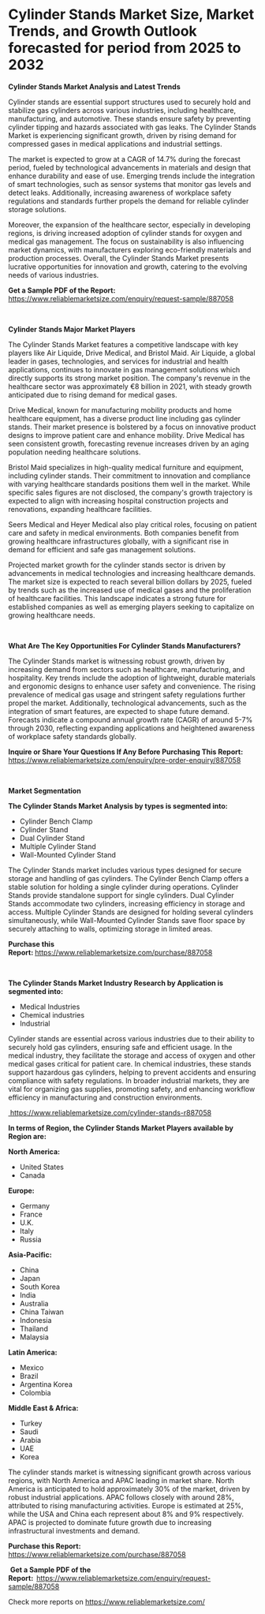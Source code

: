 <p><h1>Cylinder Stands Market Size, Market Trends, and Growth Outlook forecasted for period from 2025 to 2032</h1></p><p><strong>Cylinder Stands Market Analysis and Latest Trends</strong></p>
<p><p>Cylinder stands are essential support structures used to securely hold and stabilize gas cylinders across various industries, including healthcare, manufacturing, and automotive. These stands ensure safety by preventing cylinder tipping and hazards associated with gas leaks. The Cylinder Stands Market is experiencing significant growth, driven by rising demand for compressed gases in medical applications and industrial settings.</p><p>The market is expected to grow at a CAGR of 14.7% during the forecast period, fueled by technological advancements in materials and design that enhance durability and ease of use. Emerging trends include the integration of smart technologies, such as sensor systems that monitor gas levels and detect leaks. Additionally, increasing awareness of workplace safety regulations and standards further propels the demand for reliable cylinder storage solutions.</p><p>Moreover, the expansion of the healthcare sector, especially in developing regions, is driving increased adoption of cylinder stands for oxygen and medical gas management. The focus on sustainability is also influencing market dynamics, with manufacturers exploring eco-friendly materials and production processes. Overall, the Cylinder Stands Market presents lucrative opportunities for innovation and growth, catering to the evolving needs of various industries.</p></p>
<p><strong>Get a Sample PDF of the Report:&nbsp;</strong> <a href="https://www.reliablemarketsize.com/enquiry/request-sample/887058?utm_campaign=1932&utm_medium=2&utm_source=Github&utm_content=ia&utm_term=09042025&utm_id=cylinder-stands">https://www.reliablemarketsize.com/enquiry/request-sample/887058</a></p>
<p>&nbsp;</p>
<p><strong>Cylinder Stands Major Market Players</strong></p>
<p><p>The Cylinder Stands Market features a competitive landscape with key players like Air Liquide, Drive Medical, and Bristol Maid. Air Liquide, a global leader in gases, technologies, and services for industrial and health applications, continues to innovate in gas management solutions which directly supports its strong market position. The company's revenue in the healthcare sector was approximately €8 billion in 2021, with steady growth anticipated due to rising demand for medical gases.</p><p>Drive Medical, known for manufacturing mobility products and home healthcare equipment, has a diverse product line including gas cylinder stands. Their market presence is bolstered by a focus on innovative product designs to improve patient care and enhance mobility. Drive Medical has seen consistent growth, forecasting revenue increases driven by an aging population needing healthcare solutions.</p><p>Bristol Maid specializes in high-quality medical furniture and equipment, including cylinder stands. Their commitment to innovation and compliance with varying healthcare standards positions them well in the market. While specific sales figures are not disclosed, the company's growth trajectory is expected to align with increasing hospital construction projects and renovations, expanding healthcare facilities.</p><p>Seers Medical and Heyer Medical also play critical roles, focusing on patient care and safety in medical environments. Both companies benefit from growing healthcare infrastructures globally, with a significant rise in demand for efficient and safe gas management solutions. </p><p>Projected market growth for the cylinder stands sector is driven by advancements in medical technologies and increasing healthcare demands. The market size is expected to reach several billion dollars by 2025, fueled by trends such as the increased use of medical gases and the proliferation of healthcare facilities. This landscape indicates a strong future for established companies as well as emerging players seeking to capitalize on growing healthcare needs.</p></p>
<p>&nbsp;</p>
<p><strong>What Are The Key Opportunities For Cylinder Stands Manufacturers?</strong></p>
<p><p>The Cylinder Stands market is witnessing robust growth, driven by increasing demand from sectors such as healthcare, manufacturing, and hospitality. Key trends include the adoption of lightweight, durable materials and ergonomic designs to enhance user safety and convenience. The rising prevalence of medical gas usage and stringent safety regulations further propel the market. Additionally, technological advancements, such as the integration of smart features, are expected to shape future demand. Forecasts indicate a compound annual growth rate (CAGR) of around 5-7% through 2030, reflecting expanding applications and heightened awareness of workplace safety standards globally.</p></p>
<p><strong>Inquire or Share Your Questions If Any Before Purchasing This Report:</strong> <a href="https://www.reliablemarketsize.com/enquiry/pre-order-enquiry/887058?utm_campaign=1932&utm_medium=2&utm_source=Github&utm_content=ia&utm_term=09042025&utm_id=cylinder-stands">https://www.reliablemarketsize.com/enquiry/pre-order-enquiry/887058</a></p>
<p>&nbsp;</p>
<p><strong>Market Segmentation</strong></p>
<p><strong>The Cylinder Stands Market Analysis by types is segmented into:</strong></p>
<p><ul><li>Cylinder Bench Clamp</li><li>Cylinder Stand</li><li>Dual Cylinder Stand</li><li>Multiple Cylinder Stand</li><li>Wall-Mounted Cylinder Stand</li></ul></p>
<p><p>The Cylinder Stands market includes various types designed for secure storage and handling of gas cylinders. The Cylinder Bench Clamp offers a stable solution for holding a single cylinder during operations. Cylinder Stands provide standalone support for single cylinders. Dual Cylinder Stands accommodate two cylinders, increasing efficiency in storage and access. Multiple Cylinder Stands are designed for holding several cylinders simultaneously, while Wall-Mounted Cylinder Stands save floor space by securely attaching to walls, optimizing storage in limited areas.</p></p>
<p><strong>Purchase this Report:&nbsp;</strong><a href="https://www.reliablemarketsize.com/purchase/887058?utm_campaign=1932&utm_medium=2&utm_source=Github&utm_content=ia&utm_term=09042025&utm_id=cylinder-stands">https://www.reliablemarketsize.com/purchase/887058</a></p>
<p>&nbsp;</p>
<p><strong>The Cylinder Stands Market Industry Research by Application is segmented into:</strong></p>
<p><ul><li>Medical Industries</li><li>Chemical industries</li><li>Industrial</li></ul></p>
<p><p>Cylinder stands are essential across various industries due to their ability to securely hold gas cylinders, ensuring safe and efficient usage. In the medical industry, they facilitate the storage and access of oxygen and other medical gases critical for patient care. In chemical industries, these stands support hazardous gas cylinders, helping to prevent accidents and ensuring compliance with safety regulations. In broader industrial markets, they are vital for organizing gas supplies, promoting safety, and enhancing workflow efficiency in manufacturing and construction environments.</p></p>
<p><a href="https://www.reliablemarketsize.com/cylinder-stands-r887058?utm_campaign=1932&utm_medium=2&utm_source=Github&utm_content=ia&utm_term=09042025&utm_id=cylinder-stands">&nbsp;https://www.reliablemarketsize.com/cylinder-stands-r887058</a></p>
<p><strong>In terms of Region, the Cylinder Stands Market Players available by Region are:</strong></p>
<p>
    <p> <strong> North America: </strong>
        <ul>
            <li>United States</li>
            <li>Canada</li>
        </ul>
        </p> 
    <p> <strong> Europe: </strong>
        <ul>
            <li>Germany</li>
            <li>France</li>
            <li>U.K.</li>
            <li>Italy</li>
            <li>Russia</li>
        </ul>
        </p> 
    <p> <strong> Asia-Pacific: </strong>
        <ul>
            <li>China</li>
            <li>Japan</li>
            <li>South Korea</li>
            <li>India</li>
            <li>Australia</li>
            <li>China Taiwan</li>
            <li>Indonesia</li>
            <li>Thailand</li>
            <li>Malaysia</li>
        </ul>
        </p> 
    <p> <strong> Latin America: </strong>
        <ul>
            <li>Mexico</li>
            <li>Brazil</li>
            <li>Argentina Korea</li>
            <li>Colombia</li>
        </ul>
        </p> 
    <p> <strong> Middle East & Africa: </strong>
        <ul>
            <li>Turkey</li>
            <li>Saudi</li>
            <li>Arabia</li>
            <li>UAE</li>
            <li>Korea</li>
        </ul>
    </p>
    </p>
<p><p>The cylinder stands market is witnessing significant growth across various regions, with North America and APAC leading in market share. North America is anticipated to hold approximately 30% of the market, driven by robust industrial applications. APAC follows closely with around 28%, attributed to rising manufacturing activities. Europe is estimated at 25%, while the USA and China each represent about 8% and 9% respectively. APAC is projected to dominate future growth due to increasing infrastructural investments and demand.</p></p>
<p><strong>Purchase this Report: </strong><a href="https://www.reliablemarketsize.com/purchase/887058?utm_campaign=1932&utm_medium=2&utm_source=Github&utm_content=ia&utm_term=09042025&utm_id=cylinder-stands">https://www.reliablemarketsize.com/purchase/887058</a></p>
<p>&nbsp;<strong>Get a Sample PDF of the Report:&nbsp;&nbsp;</strong><a href="https://www.reliablemarketsize.com/enquiry/request-sample/887058?utm_campaign=1932&utm_medium=2&utm_source=Github&utm_content=ia&utm_term=09042025&utm_id=cylinder-stands">https://www.reliablemarketsize.com/enquiry/request-sample/887058</a></p>
<p><strong></strong></p>
<p>Check more reports on <a href="https://www.reliablemarketsize.com/?utm_campaign=1932&utm_medium=2&utm_source=Github&utm_content=ia&utm_term=09042025&utm_id=cylinder-stands">https://www.reliablemarketsize.com/</a></p>